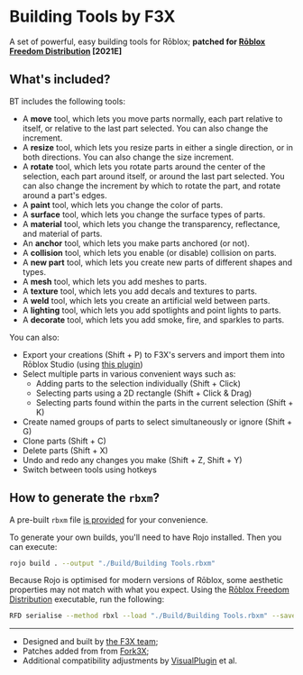# Building Tools by F3X

A set of powerful, easy building tools for Rōblox; **patched for [Rōblox Freedom Distribution](https://github.com/Windows81/Roblox-Freedom-Distribution) [2021E]**

## What's included?

BT includes the following tools:

- A **move** tool, which lets you move parts normally, each part relative to itself, or relative to the last part selected. You can also change the increment.
- A **resize** tool, which lets you resize parts in either a single direction, or in both directions. You can also change the size increment.
- A **rotate** tool, which lets you rotate parts around the center of the selection, each part around itself, or around the last part selected. You can also change the increment by which to rotate the part, and rotate around a part's edges.
- A **paint** tool, which lets you change the color of parts.
- A **surface** tool, which lets you change the surface types of parts.
- A **material** tool, which lets you change the transparency, reflectance, and material of parts.
- An **anchor** tool, which lets you make parts anchored (or not).
- A **collision** tool, which lets you enable (or disable) collision on parts.
- A **new part** tool, which lets you create new parts of different shapes and types.
- A **mesh** tool, which lets you add meshes to parts.
- A **texture** tool, which lets you add decals and textures to parts.
- A **weld** tool, which lets you create an artificial weld between parts.
- A **lighting** tool, which lets you add spotlights and point lights to parts.
- A **decorate** tool, which lets you add smoke, fire, and sparkles to parts.

You can also:

- Export your creations (Shift + P) to F3X's servers and import them into Rōblox Studio (using [this plugin](http://www.roblox.com/Import-from-Building-Tools-by-F3X-item?id=142485815))
- Select multiple parts in various convenient ways such as:
  - Adding parts to the selection individually (Shift + Click)
  - Selecting parts using a 2D rectangle (Shift + Click & Drag)
  - Selecting parts found within the parts in the current selection (Shift + K)
- Create named groups of parts to select simultaneously or ignore (Shift + G)
- Clone parts (Shift + C)
- Delete parts (Shift + X)
- Undo and redo any changes you make (Shift + Z, Shift + Y)
- Switch between tools using hotkeys

## How to generate the `rbxm`?

A pre-built `rbxm` file [is provided](<./Build/Building%20Tools%20(RFD).rbxm>) for your convenience.

To generate your own builds, you'll need to have Rojo installed. Then you can execute:

```sh
rojo build . --output "./Build/Building Tools.rbxm"
```

Because Rojo is optimised for modern versions of Rōblox, some aesthetic properties may not match with what you expect. Using the [Rōblox Freedom Distribution](https://github.com/Windows81/Roblox-Freedom-Distribution) executable, run the following:

```sh
RFD serialise --method rbxl --load "./Build/Building Tools.rbxm" --save "./Build/Building Tools (RFD).rbxm"
```

---

- Designed and built by [the F3X team](http://www.roblox.com/Groups/Group.aspx?gid=831895);
- Patches added from from [Fork3X](https://devforum.roblox.com/t/beta-fork3x-an-open-source-complete-and-patched-fork-of-the-f3x-building-tools/3622698/1);
- Additional compatibility adjustments by [VisualPlugin](https://github.com/Windows81) et al.
```
